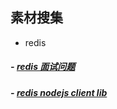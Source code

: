 ## 素材搜集

 * redis 

##### - [redis 面试问题](https://baijiahao.baidu.com/s?id=1660009541007805174&wfr=spider&for=pc)
##### - [redis nodejs client lib](https://github.com/NodeRedis/node-redis)


